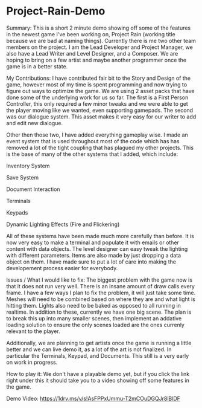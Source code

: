 # Project-Rain-Demo
Summary:
This is a short 2 minute demo showing off some of the features in the newest game I've been working on, Project Rain (working title because we are bad at naming things). Currently there is me two other team members on the project. I am the Lead Developer and
Project Manager, we also have a Lead Writer and Level Designer, and a Composer. We are hoping to bring on a few artist and maybe another programmer once the game is in a better state.

My Contributions:
I have contributed fair bit to the Story and Design of the game, however most of my time is spent programming and now trying to figure out ways to optimize the game. We are using 2 asset packs that have done some of the underlying work for us so far. The first is a First Person Controller, this only required a few minor tweaks and we were able to get the player moving like we wanted, even supporting gamepads. The second was our dialogue system. This asset makes it very easy for our writer to add and edit new dialogue.

Other then those two, I have added everything gameplay wise. I made an event system that is used throughout most of the code which has has removed a lot of the tight coupling that has plagued my other projects. This is the base of many of the other systems that I added, which include:

Inventory System

Save System

Document Interaction

Terminals

Keypads

Dynamic Lighting Effects (Fire and Flickering)

All of these systems have been made much more carefully than before. It is now very easy to make a terminal and populate it with emails or other content with data objects. The level designer can easy tweak the lighting with different parameters. Items are also made by just dropping a data object on them. I have made sure to put a lot of care into making the developement process easier for everybody.

Issues / What I would like to fix:
The biggest problem with the game now is that it does not run very well. There is an insane amount of draw calls every frame. I have a few ways I plan to fix the problem, it will just take some time. Meshes will need to be combined based on where they are and what light is hitting them. Lights also need to be baked as opposed to all running in realtime. In addition to these, currently we have one big scene. The plan is to break this up into many smaller scenes, then implement an addative loading solution to ensure the only scenes loaded are the ones currenly relevant to the player.

Additionally, we are planning to get artists once the game is running a little better and we can live demo it, as a lot of the art is not finalized. In particular the Terminals, Keypad, and Documents. This still is a very early on work in progress.

How to play it:
We don't have a playable demo yet, but if you click the link right under this it should take you to a video showing off some features in the game.

Demo Video: https://1drv.ms/v/s!AsFPPxUmmu-T2mCOuDGQJr8lBlDF




